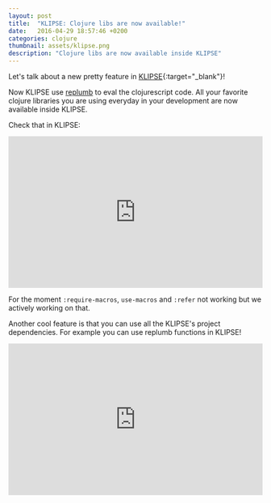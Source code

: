 ```yaml
---
layout: post
title:  "KLIPSE: Clojure libs are now available!"
date:   2016-04-29 18:57:46 +0200
categories: clojure
thumbnail: assets/klipse.png
description: "Clojure libs are now available inside KLIPSE"
---
```


Let's talk about a new pretty feature in [KLIPSE][app-url]{:target="_blank"}!

Now KLIPSE use [replumb][replumb-url] to eval the clojurescript code. 
All your favorite clojure libraries you are using everyday in your development are now available inside KLIPSE.

Check that in KLIPSE:

<iframe frameborder="0" width="100%" height="300px"
    src="http://app.klipse.tech/?cljs_in=(ns%20my-ns%0A%20%20(%3Arequire%20%0A%20%20%20%20%5Bclojure.string%20%3Aas%20string%5D))%0A%0A(string%2Fblank%3F%20%22HELLO!!%22)&eval_only=1">
</iframe>

For the moment `:require-macros`, `use-macros` and `:refer` not working but we actively working on that.

Another cool feature is that you can use all the KLIPSE's project dependencies. For example you can use replumb functions in KLIPSE!

<iframe frameborder="0" width="100%" height="300px"
    src="http://app.klipse.tech/?cljs_in=(ns%20my-ns%0A%20%20(%3Arequire%20%0A%20%20%20%20%5Breplumb.core%20%3Aas%20replumb%5D))%0A%0A(replumb%2Fread-eval-call%20%7B%7D%20identity%20%22(%2B%202%203)%22)&eval_only=1">
</iframe>


[app-url]: http://app.klipse.tech
[replumb-url]: https://github.com/Lambda-X/replumb